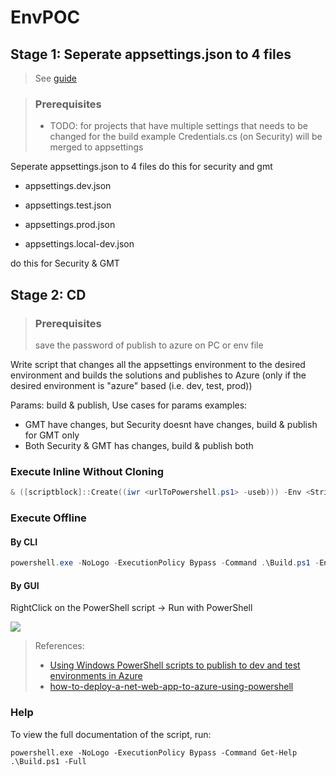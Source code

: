 # EnvPOC

## Stage 1: Seperate appsettings.json to 4 files

> See [guide](https://biswakalyan-das.medium.com/multiple-appsettings-json-in-net-core-without-using-an-environment-variable-d4161c4b56bc) 

> ### Prerequisites
> - TODO: for projects that have multiple settings that needs to be changed for the build example Credentials.cs (on Security) will be merged to appsettings

Seperate appsettings.json to 4 files
do this for security and gmt

- appsettings.dev.json

- appsettings.test.json

- appsettings.prod.json

- appsettings.local-dev.json

do this for Security & GMT

## Stage 2: CD

> ### Prerequisites
> save the password of publish to azure on PC or env file

Write script that changes all the appsettings environment to the desired environment
and builds the solutions and publishes to Azure (only if the desired environment is "azure" based (i.e. dev, test, prod))

Params: build & publish,
Use cases for params examples:
- GMT have changes, but Security doesnt have changes, build & publish for GMT only
- Both Security & GMT has changes, build & publish both

### Execute Inline Without Cloning

```ps1
& ([scriptblock]::Create((iwr <urlToPowershell.ps1> -useb))) -Env <String>
```

### Execute Offline

#### By CLI

```ps1
powershell.exe -NoLogo -ExecutionPolicy Bypass -Command .\Build.ps1 -Env <String>
```

#### By GUI

RightClick on the PowerShell script -> Run with PowerShell

![](https://i.imgur.com/ENrlHF7.png)

> References:
> - [Using Windows PowerShell scripts to publish to dev and test environments in Azure](https://learn.microsoft.com/en-us/visualstudio/azure/vs-azure-tools-publishing-using-powershell-scripts?view=vs-2022)
> - [how-to-deploy-a-net-web-app-to-azure-using-powershell](https://stackoverflow.com/a/40702390)

### Help

To view the full documentation of the script, run:

```
powershell.exe -NoLogo -ExecutionPolicy Bypass -Command Get-Help .\Build.ps1 -Full
```
